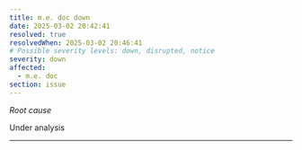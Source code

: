```yaml
---
title: m.e. doc down
date: 2025-03-02 20:42:41
resolved: true
resolvedWhen: 2025-03-02 20:46:41
# Possible severity levels: down, disrupted, notice
severity: down
affected:
  - m.e. doc
section: issue
---
```


*Root cause*

Under analysis

---


